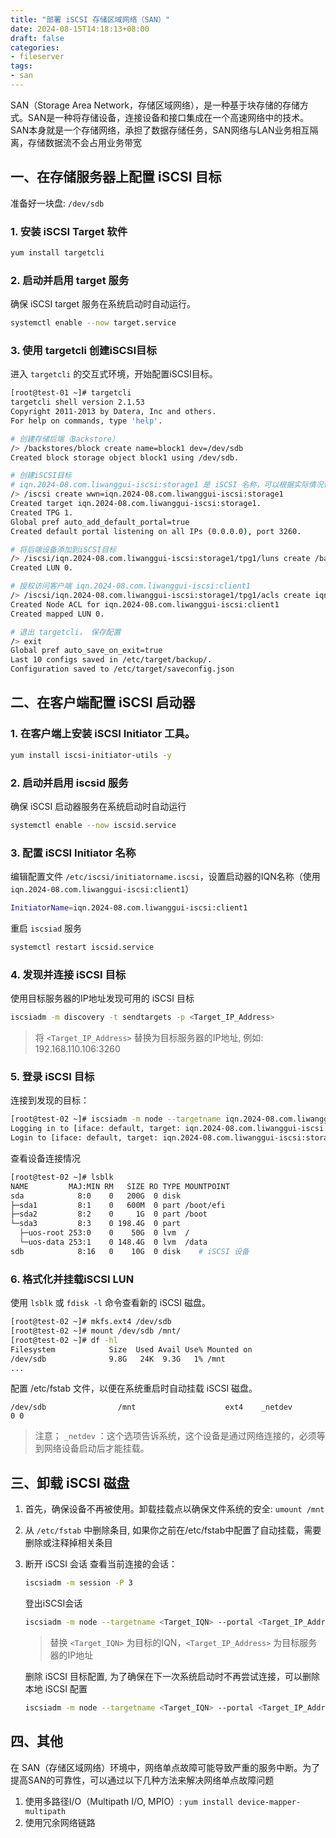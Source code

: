 ```yaml
---
title: "部署 iSCSI 存储区域网络（SAN）"
date: 2024-08-15T14:18:13+08:00
draft: false
categories: 
- fileserver
tags:
- san
---
```


SAN（Storage Area Network，存储区域网络），是一种基于块存储的存储方式。SAN是一种将存储设备，连接设备和接口集成在一个高速网络中的技术。SAN本身就是一个存储网络，承担了数据存储任务，SAN网络与LAN业务相互隔离，存储数据流不会占用业务带宽


## 一、在存储服务器上配置 iSCSI 目标

准备好一块盘: `/dev/sdb`

### 1. 安装 iSCSI Target 软件

```bash
yum install targetcli
```

### 2. 启动并启用 target 服务

确保 iSCSI target 服务在系统启动时自动运行。

```bash
systemctl enable --now target.service
```

### 3. 使用 targetcli 创建iSCSI目标

进入 `targetcli` 的交互式环境，开始配置iSCSI目标。

```bash
[root@test-01 ~]# targetcli
targetcli shell version 2.1.53
Copyright 2011-2013 by Datera, Inc and others.
For help on commands, type 'help'.

# 创建存储后端（Backstore）
/> /backstores/block create name=block1 dev=/dev/sdb
Created block storage object block1 using /dev/sdb.

# 创建iSCSI目标  
# iqn.2024-08.com.liwanggui-iscsi:storage1 是 iSCSI 名称，可以根据实际情况修改
/> /iscsi create wwn=iqn.2024-08.com.liwanggui-iscsi:storage1
Created target iqn.2024-08.com.liwanggui-iscsi:storage1.
Created TPG 1.
Global pref auto_add_default_portal=true
Created default portal listening on all IPs (0.0.0.0), port 3260.

# 将后端设备添加到iSCSI目标
/> /iscsi/iqn.2024-08.com.liwanggui-iscsi:storage1/tpg1/luns create /backstores/block/block1
Created LUN 0.

# 授权访问客户端 iqn.2024-08.com.liwanggui-iscsi:client1
/> /iscsi/iqn.2024-08.com.liwanggui-iscsi:storage1/tpg1/acls create iqn.2024-08.com.liwanggui-iscsi:client1
Created Node ACL for iqn.2024-08.com.liwanggui-iscsi:client1
Created mapped LUN 0.

# 退出 targetcli， 保存配置
/> exit
Global pref auto_save_on_exit=true
Last 10 configs saved in /etc/target/backup/.
Configuration saved to /etc/target/saveconfig.json

```

## 二、在客户端配置 iSCSI 启动器

### 1. 在客户端上安装 iSCSI Initiator 工具。

```bash
yum install iscsi-initiator-utils -y
```

### 2. 启动并启用 iscsid 服务

确保 iSCSI 启动器服务在系统启动时自动运行

```bash
systemctl enable --now iscsid.service
```

### 3. 配置 iSCSI Initiator 名称

编辑配置文件 `/etc/iscsi/initiatorname.iscsi`，设置启动器的IQN名称（使用 `iqn.2024-08.com.liwanggui-iscsi:client1`）

```bash
InitiatorName=iqn.2024-08.com.liwanggui-iscsi:client1
```

重启 `iscsiad` 服务

```bash
systemctl restart iscsid.service
```

### 4. 发现并连接 iSCSI 目标

使用目标服务器的IP地址发现可用的 iSCSI 目标

```bash
iscsiadm -m discovery -t sendtargets -p <Target_IP_Address>
```

> 将 `<Target_IP_Address>` 替换为目标服务器的IP地址, 例如:  192.168.110.106:3260

### 5. 登录 iSCSI 目标

连接到发现的目标：

```bash
[root@test-02 ~]# iscsiadm -m node --targetname iqn.2024-08.com.liwanggui-iscsi:storage1 --portal 192.168.110.106:3260 --login
Logging in to [iface: default, target: iqn.2024-08.com.liwanggui-iscsi:storage1, portal: 192.168.110.106,3260]
Login to [iface: default, target: iqn.2024-08.com.liwanggui-iscsi:storage1, portal: 192.168.110.106,3260] successful.
```

查看设备连接情况

```bash
[root@test-02 ~]# lsblk
NAME         MAJ:MIN RM   SIZE RO TYPE MOUNTPOINT
sda            8:0    0   200G  0 disk
├─sda1         8:1    0   600M  0 part /boot/efi
├─sda2         8:2    0     1G  0 part /boot
└─sda3         8:3    0 198.4G  0 part
  ├─uos-root 253:0    0    50G  0 lvm  /
  └─uos-data 253:1    0 148.4G  0 lvm  /data
sdb            8:16   0    10G  0 disk    # iSCSI 设备
```

### 6. 格式化并挂载iSCSI LUN

使用 `lsblk` 或 `fdisk -l` 命令查看新的 iSCSI 磁盘。

```bash
[root@test-02 ~]# mkfs.ext4 /dev/sdb
[root@test-02 ~]# mount /dev/sdb /mnt/
[root@test-02 ~]# df -hl
Filesystem            Size  Used Avail Use% Mounted on
/dev/sdb              9.8G   24K  9.3G   1% /mnt
...
```

配置 /etc/fstab 文件，以便在系统重启时自动挂载 iSCSI 磁盘。

```
/dev/sdb                /mnt                    ext4    _netdev         0 0
```

> 注意； `_netdev` ：这个选项告诉系统，这个设备是通过网络连接的，必须等到网络设备启动后才能挂载。


## 三、卸载 iSCSI 磁盘

1. 首先，确保设备不再被使用。卸载挂载点以确保文件系统的安全: `umount /mnt`
2. 从 `/etc/fstab` 中删除条目, 如果你之前在/etc/fstab中配置了自动挂载，需要删除或注释掉相关条目
3. 断开 iSCSI 会话
    查看当前连接的会话：
    
    ```bash
    iscsiadm -m session -P 3
    ```
    
    登出iSCSI会话
    
    ```bash
    iscsiadm -m node --targetname <Target_IQN> --portal <Target_IP_Address>:3260 --logout
    ```
    > 替换 `<Target_IQN>` 为目标的IQN，`<Target_IP_Address>` 为目标服务器的IP地址
    
    删除 iSCSI 目标配置, 为了确保在下一次系统启动时不再尝试连接，可以删除本地 iSCSI 配置

    ```bash
    iscsiadm -m node --targetname <Target_IQN> --portal <Target_IP_Address>:3260 --op delete
    ```

## 四、其他

在 SAN（存储区域网络）环境中，网络单点故障可能导致严重的服务中断。为了提高SAN的可靠性，可以通过以下几种方法来解决网络单点故障问题

1. 使用多路径I/O（Multipath I/O, MPIO）: `yum install device-mapper-multipath`
2. 使用冗余网络链路
